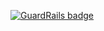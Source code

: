 
[![GuardRails badge](https://badges.production.guardrails.io/shtakai/dojo-py-django-a-review.svg)](https://www.guardrails.io)
